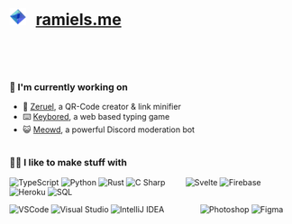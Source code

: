 <br>

# <img alt="Ramiel" src="assets/ramiels.png" height="30px" width="30px" style="margin-right: 10px;"> [ramiels.me]() <br><br>

<br>

### 🌱 I'm currently working on

- 🔗 [Zeruel](https://github.com/wiki-Bird/Zeruel), a QR-Code creator & link minifier
- ⌨️ [Keybored](https://keybored.ramiels.me/), a web based typing game
- 😺 [Meowd](https://meowd.ramiels.me/), a powerful Discord moderation bot
<br><br>

### 👩‍💻 I like to make stuff with
<p float="left">
<img alt="TypeScript" src="assets/corners/typescriptCorners.png" height="30px" width="30px">
<img alt="Python" src="assets/corners/pythoncorners.png" height="30px" width="30px">
<img alt="Rust" src="assets/corners/rustcorners.png"  height="30px" width="30px">
<img alt="C Sharp" src="assets/corners/csharpcorners.png" height="30px" width="30px">
&emsp;&emsp;
<img alt="Svelte" src="assets/corners/sveltecorners.png" height="30px" width="30px">
<img alt="Firebase" src="assets/corners/firebasecorners.png" height="30px" width="30px">
<img alt="Heroku" src="assets/corners/herokucorners.png" height="30px" width="30px">
<img alt="SQL" src="assets/corners/SQLcorners.png" height="30px" width="30px">
</p>
<p float="left">
<img alt="VSCode" src="assets/corners/vscodecorner.png" height="30px" width="30px">
<img alt="Visual Studio" src="assets/corners/visualstudiocorners.png" height="30px" width="30px">
<img alt="IntelliJ IDEA" src="assets/corners/intellijcorners.png" height="30px" width="30px">
&emsp;&emsp;&emsp;&emsp;
<img alt="Photoshop" src="assets/corners/photoshopcorners.png" height="30px" width="30px">
<img alt="Figma" src="assets/corners/figmacorners.png" height="30px" width="30px">
</p>
